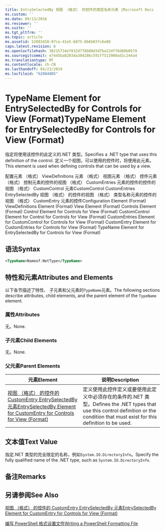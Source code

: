```yaml
---
title: EntrySelectedBy 视图 （格式） 的控件的类型名称元素 |Microsoft Docs
ms.custom: ''
ms.date: 09/13/2016
ms.reviewer: ''
ms.suite: ''
ms.tgt_pltfrm: ''
ms.topic: article
ms.assetid: 52003450-07ca-41e5-b075-8b6b03fc6e88
caps.latest.revision: 6
ms.openlocfilehash: 30215734ef832d778b08d3d7be224ff8d88b0579
ms.sourcegitcommit: e7445ba8203da304286c591ff513900ad1c244a4
ms.translationtype: MT
ms.contentlocale: zh-CN
ms.lasthandoff: 04/23/2019
ms.locfileid: "62084005"
---
```

# <a name="typename-element-for-entryselectedby-for-controls-for-view-format"></a><span data-ttu-id="7ef89-102">TypeName Element for EntrySelectedBy for Controls for View (Format)</span><span class="sxs-lookup"><span data-stu-id="7ef89-102">TypeName Element for EntrySelectedBy for Controls for View (Format)</span></span>

<span data-ttu-id="7ef89-103">指定将使用该控件的此定义的.NET 类型。</span><span class="sxs-lookup"><span data-stu-id="7ef89-103">Specifies a .NET type that uses this definition of the control.</span></span> <span data-ttu-id="7ef89-104">定义一个视图，可以使用的控件时，将使用此元素。</span><span class="sxs-lookup"><span data-stu-id="7ef89-104">This element is used when defining controls that can be used by a view.</span></span>

<span data-ttu-id="7ef89-105">配置元素 （格式） ViewDefinitions 元素 （格式） 视图元素 （格式） 控件元素 （格式） 控制元素的控件的视图 （格式） CustomEntries 元素的控件的控件的视图 （格式） CustomControl 元素CustomControl CustomEntries EntrySelectedBy 视图 （格式） 的控件的视图 （格式） 类型名称元素的控件的视图 （格式） CustomEntry 元素的控件</span><span class="sxs-lookup"><span data-stu-id="7ef89-105">Configuration Element (Format) ViewDefinitions Element (Format) View Element (Format) Controls Element (Format) Control Element for Controls for View (Format) CustomControl Element for Control for Controls for View (Format) CustomEntries Element for CustomControl for Controls for View (Format) CustomEntry Element for CustomEntries for Controls for View (Format) TypeName Element for EntrySelectedBy for Controls for View (Format)</span></span>

## <a name="syntax"></a><span data-ttu-id="7ef89-106">语法</span><span class="sxs-lookup"><span data-stu-id="7ef89-106">Syntax</span></span>

```xml
<TypeName>Nameof.NetType</TypeName>

```

## <a name="attributes-and-elements"></a><span data-ttu-id="7ef89-107">特性和元素</span><span class="sxs-lookup"><span data-stu-id="7ef89-107">Attributes and Elements</span></span>

<span data-ttu-id="7ef89-108">以下各节描述了特性、 子元素和父元素的`TypeName`元素。</span><span class="sxs-lookup"><span data-stu-id="7ef89-108">The following sections describe attributes, child elements, and the parent element of the `TypeName` element.</span></span>

### <a name="attributes"></a><span data-ttu-id="7ef89-109">属性</span><span class="sxs-lookup"><span data-stu-id="7ef89-109">Attributes</span></span>

<span data-ttu-id="7ef89-110">无。</span><span class="sxs-lookup"><span data-stu-id="7ef89-110">None.</span></span>

### <a name="child-elements"></a><span data-ttu-id="7ef89-111">子元素</span><span class="sxs-lookup"><span data-stu-id="7ef89-111">Child Elements</span></span>

<span data-ttu-id="7ef89-112">无。</span><span class="sxs-lookup"><span data-stu-id="7ef89-112">None.</span></span>

### <a name="parent-elements"></a><span data-ttu-id="7ef89-113">父元素</span><span class="sxs-lookup"><span data-stu-id="7ef89-113">Parent Elements</span></span>

|<span data-ttu-id="7ef89-114">元素</span><span class="sxs-lookup"><span data-stu-id="7ef89-114">Element</span></span>|<span data-ttu-id="7ef89-115">说明</span><span class="sxs-lookup"><span data-stu-id="7ef89-115">Description</span></span>|
|-------------|-----------------|
|[<span data-ttu-id="7ef89-116">视图 （格式） 的控件的 CustomEntry EntrySelectedBy 元素</span><span class="sxs-lookup"><span data-stu-id="7ef89-116">EntrySelectedBy Element for CustomEntry for Controls for View (Format)</span></span>](./entryselectedby-element-for-customentry-for-controls-for-view-format.md)|<span data-ttu-id="7ef89-117">定义使用此控件定义或要使用此定义中必须存在的条件的.NET 类型。</span><span class="sxs-lookup"><span data-stu-id="7ef89-117">Defines the .NET types that use this control definition or the condition that must exist for this definition to be used.</span></span>|

## <a name="text-value"></a><span data-ttu-id="7ef89-118">文本值</span><span class="sxs-lookup"><span data-stu-id="7ef89-118">Text Value</span></span>

<span data-ttu-id="7ef89-119">指定.NET 类型的完全限定的名称，例如`System.IO.DirectoryInfo`。</span><span class="sxs-lookup"><span data-stu-id="7ef89-119">Specify the fully qualified name of the .NET type, such as `System.IO.DirectoryInfo`.</span></span>

## <a name="remarks"></a><span data-ttu-id="7ef89-120">备注</span><span class="sxs-lookup"><span data-stu-id="7ef89-120">Remarks</span></span>

## <a name="see-also"></a><span data-ttu-id="7ef89-121">另请参阅</span><span class="sxs-lookup"><span data-stu-id="7ef89-121">See Also</span></span>

[<span data-ttu-id="7ef89-122">视图 （格式） 的控件的 CustomEntry EntrySelectedBy 元素</span><span class="sxs-lookup"><span data-stu-id="7ef89-122">EntrySelectedBy Element for CustomEntry for Controls for View (Format)</span></span>](./entryselectedby-element-for-customentry-for-controls-for-view-format.md)

[<span data-ttu-id="7ef89-123">编写 PowerShell 格式设置文件</span><span class="sxs-lookup"><span data-stu-id="7ef89-123">Writing a PowerShell Formatting File</span></span>](./writing-a-powershell-formatting-file.md)
